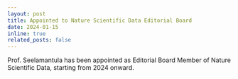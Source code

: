 ```yaml
---
layout: post
title: Appointed to Nature Scientific Data Editorial Board
date: 2024-01-15
inline: true
related_posts: false
---
```


Prof. Seelamantula has been appointed as Editorial Board Member of Nature Scientific Data, starting from 2024 onward.